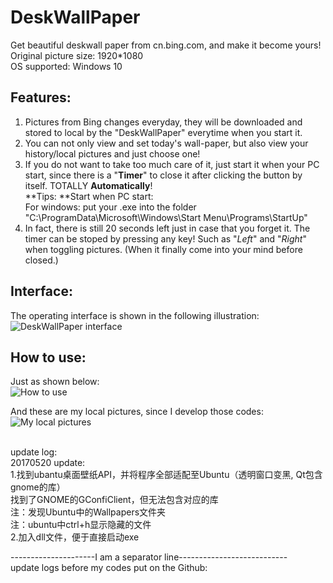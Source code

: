 # DeskWallPaper
Get beautiful deskwall paper from cn.bing.com, and make it become yours!  
Original picture size: 1920*1080 <br>
OS supported: Windows 10

## Features:
1. Pictures from Bing changes everyday, they will be downloaded and stored to local by the "DeskWallPaper" everytime when you start it.
1. You can not only view and set today's wall-paper, but also view your history/local pictures and just choose one!
1. If you do not want to take too much care of it, just start it when your PC start, since there is a "**Timer**" to close it after clicking the button by itself. TOTALLY **Automatically**!<br>
**Tips: **Start when PC start:<br>
For windows: put your .exe into the folder "C:\ProgramData\Microsoft\Windows\Start Menu\Programs\StartUp"
1. In fact, there is still 20 seconds left just in case that you forget it. The timer can be stoped by pressing any key! Such as "*Left*" and "*Right*" when toggling pictures. (When it finally come into your mind before closed.)

## Interface:
The operating interface is shown in the following illustration: <br>
![DeskWallPaper interface](https://github.com/polarbear0330/DeskWallPaper/blob/master/README_picture/example1.jpg)

## How to use:
Just as shown below:<br>
![How to use](https://github.com/polarbear0330/DeskWallPaper/blob/master/README_picture/howToUse2_.jpg)

And these are my local pictures, since I develop those codes:<br>
![My local pictures](https://github.com/polarbear0330/DeskWallPaper/blob/master/README_picture/local_pic.jpg)

<br>
update log:<br>
20170520 update:<br>
1.找到ubantu桌面壁纸API，并将程序全部适配至Ubuntu（透明窗口变黑, Qt包含gnome的库）<br>
找到了GNOME的GConfiClient，但无法包含对应的库<br>
注：发现Ubuntu中的Wallpapers文件夹<br>
注：ubuntu中ctrl+h显示隐藏的文件<br>
2.加入dll文件，便于直接启动exe<br>

---------------------I am a separator line---------------------------<br>
update logs before my codes put on the Github:<br>

